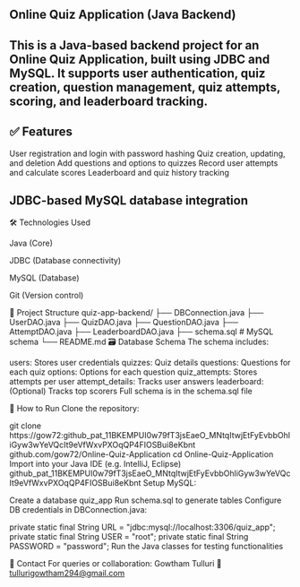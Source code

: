 Online Quiz Application (Java Backend)
---
This is a Java-based backend project for an Online Quiz Application, built using JDBC and MySQL. It supports user authentication, quiz creation, question management, quiz attempts, scoring, and leaderboard tracking.
---------------------------------------------------------------------------------------------------------------------------------------------------------------------------------------------------------------

✅ Features
--
User registration and login with password hashing
Quiz creation, updating, and deletion
Add questions and options to quizzes
Record user attempts and calculate scores
Leaderboard and quiz history tracking

JDBC-based MySQL database integration
-
🛠 Technologies Used

Java (Core)

JDBC (Database connectivity)

MySQL (Database)

Git (Version control)

📁 Project Structure
quiz-app-backend/
├── DBConnection.java
├── UserDAO.java
├── QuizDAO.java
├── QuestionDAO.java
├── AttemptDAO.java
├── LeaderboardDAO.java
├── schema.sql       # MySQL schema
└── README.md
🗃️ Database Schema
The schema includes:

users: Stores user credentials
quizzes: Quiz details
questions: Questions for each quiz
options: Options for each question
quiz_attempts: Stores attempts per user
attempt_details: Tracks user answers
leaderboard: (Optional) Tracks top scorers
Full schema is in the schema.sql file

🚀 How to Run
Clone the repository:

git clone https://gow72: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 github.com/gow72/Online-Quiz-Application
cd Online-Quiz-Application
Import into your Java IDE (e.g. IntelliJ, Eclipse)
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
Setup MySQL:

Create a database quiz_app
Run schema.sql to generate tables
Configure DB credentials in DBConnection.java:

private static final String URL = "jdbc:mysql://localhost:3306/quiz_app";
private static final String USER = "root";
private static final String PASSWORD = "password";
Run the Java classes for testing functionalities

📧 Contact
For queries or collaboration: Gowtham Tulluri 📧 tullurigowtham294@gmail.com

